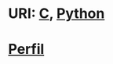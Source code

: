 # URI:  <a href="https://github.com/lucianobajr/URI/tree/master/C">C<a/>, <a href="https://github.com/lucianobajr/URI/tree/master/Python">Python<a/>
<h1><a href="https://www.urionlinejudge.com.br/judge/pt/profile/336217">Perfil<a/></h1>
